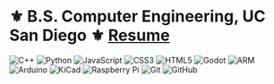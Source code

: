 # ⚜️ B.S. Computer Engineering, UC San Diego ⚜️ <a href="https://pierrebeur.github.io/resume/resume.pdf">Resume</a>

![C++](https://img.shields.io/badge/-C%2FC++-black?style=flat&logo=cplusplus)
![Python](https://img.shields.io/badge/-Python-black?style=flat&logo=python)
![JavaScript](https://img.shields.io/badge/-JavaScript-black?style=flat&logo=javascript)
![CSS3](https://img.shields.io/badge/-CSS3-black?style=flat&logo=css3)
![HTML5](https://img.shields.io/badge/-HTML5-black?style=flat&logo=html5)
![Godot](https://img.shields.io/badge/-Godot-black?style=flat&logo=godotengine)
![ARM](https://img.shields.io/badge/-ARM-black?style=flat&logo=arm)
![Arduino](https://img.shields.io/badge/-Arduino-black?style=flat&logo=arduino)
![KiCad](https://img.shields.io/badge/-KiCad-black?style=flat&logo=kicad)
![Raspberry Pi](https://img.shields.io/badge/-Raspberry%20Pi-black?style=flat&logo=raspberrypi)
![Git](https://img.shields.io/badge/-Git-black?style=flat&logo=git)
![GitHub](https://img.shields.io/badge/-GitHub-black?style=flat&logo=github)

<!--
**PierreBeur/PierreBeur** is a ✨ _special_ ✨ repository because its `README.md` (this file) appears on your GitHub profile.

Here are some ideas to get you started:

- 🔭 I’m currently working on ...
- 🌱 I’m currently learning ...
- 👯 I’m looking to collaborate on ...
- 🤔 I’m looking for help with ...
- 💬 Ask me about ...
- 📫 How to reach me: ...
- 😄 Pronouns: ...
- ⚡ Fun fact: ...
-->
